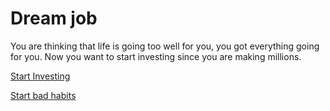 # Dream job

You are thinking that life is going too well for you, you got everything going for you. Now you want to start investing since you are making millions.


[Start Investing](win-life.md)

[Start bad habits](failure.md)

